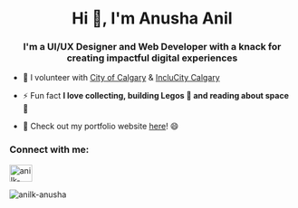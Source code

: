 <h1 align="center">Hi 👋, I'm Anusha Anil</h1>
<h3 align="center"> I'm a UI/UX Designer and Web Developer with a knack for
creating impactful digital experiences </h3>

- 🔭 I volunteer with [City of Calgary](https://www.calgary.ca/home.html) & [IncluCity Calgary](https://www.inclucitycalgary.ca/)

- ⚡ Fun fact **I love collecting, building Legos 🙂 and reading about space 🚀**

- 🎯 Check out my portfolio website [here](https://anusha-anilkumar.netlify.app/)! 😄

<h3 align="left">Connect with me:</h3>
<p align="left">
<a href="https://linkedin.com/in/anilk-anusha" target="blank"><img align="center" src="https://raw.githubusercontent.com/rahuldkjain/github-profile-readme-generator/master/src/images/icons/Social/linked-in-alt.svg" alt="anilk-anusha" height="30" width="40" /></a>
</p>


<p><img align="center" src="https://github-readme-stats.vercel.app/api/top-langs?username=anilk-anusha&show_icons=true&locale=en&layout=compact" alt="anilk-anusha" /></p>
